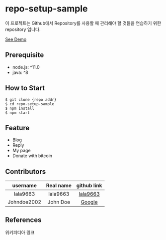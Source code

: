 # repo-setup-sample

이 프로젝트는 Github에서 Repository를 사용할 때 관리해야 할 것들을 연습하기 위한 repository 입니다.

[See Demo](https://github.com/lala9663/repo-setup-sample)

## Prerequisite

- node.js: ^11.0
- java: ^8

## How to Start

```shell
$ git clone {repo addr}
$ cd repo-setup-sample
$ npm install
$ npm start
```

## Feature

- Blog
- Reply
- My page
- Donate with bitcoin

## Contributors

|username|Real name|github link|
|:--:|:--:|:--:|
|lala9663|lala9663|[lala9663](https://github.com/lala9663/)|
|Johndoe2002|John Doe|[Google](https://www.google.com/)|

## References

위키피디아 링크


